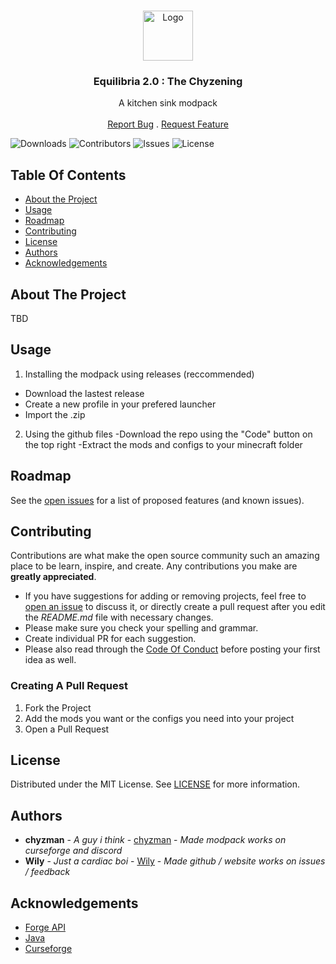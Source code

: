 <br/>
<p align="center">
  <a href="https://github.com//WILLIAM8812/Equilibria_2.0_The_Chyzening">
    <img src="https://i.imgur.com/mkoF15A.png" alt="Logo" width="80" height="80">
  </a>

  <h3 align="center">Equilibria 2.0 : The Chyzening</h3>

  <p align="center">
    A kitchen sink modpack
    <br/>
    <br/>
    <a href="https://github.com//WILLIAM8812/Equilibria_2.0_The_Chyzening/issues">Report Bug</a>
    .
    <a href="https://github.com//WILLIAM8812/Equilibria_2.0_The_Chyzening/issues">Request Feature</a>
  </p>
</p>

![Downloads](https://img.shields.io/github/downloads//WILLIAM8812/Equilibria_2.0_The_Chyzening/total) ![Contributors](https://img.shields.io/github/contributors//WILLIAM8812/Equilibria_2.0_The_Chyzening?color=dark-green) ![Issues](https://img.shields.io/github/issues//WILLIAM8812/Equilibria_2.0_The_Chyzening) ![License](https://img.shields.io/github/license//WILLIAM8812/Equilibria_2.0_The_Chyzening) 

## Table Of Contents

* [About the Project](#about-the-project)
* [Usage](#usage)
* [Roadmap](#roadmap)
* [Contributing](#contributing)
* [License](#license)
* [Authors](#authors)
* [Acknowledgements](#acknowledgements)

## About The Project

TBD

## Usage

1. Installing the modpack using releases (reccommended)
  * Download the lastest release
  * Create a new profile in your prefered launcher
  * Import the .zip

2. Using the github files
  -Download the repo using the "Code" button on the top right
  -Extract the mods and configs to your minecraft folder

## Roadmap

See the [open issues](https://github.com//WILLIAM8812/Equilibria_2.0_The_Chyzening/issues) for a list of proposed features (and known issues).

## Contributing

Contributions are what make the open source community such an amazing place to be learn, inspire, and create. Any contributions you make are **greatly appreciated**.
* If you have suggestions for adding or removing projects, feel free to [open an issue](https://github.com//WILLIAM8812/Equilibria_2.0_The_Chyzening/issues/new) to discuss it, or directly create a pull request after you edit the *README.md* file with necessary changes.
* Please make sure you check your spelling and grammar.
* Create individual PR for each suggestion.
* Please also read through the [Code Of Conduct](https://github.com//WILLIAM8812/Equilibria_2.0_The_Chyzening/blob/main/CODE_OF_CONDUCT.md) before posting your first idea as well.

### Creating A Pull Request

1. Fork the Project
2. Add the mods you want or the configs you need into your project
3. Open a Pull Request 

## License

Distributed under the MIT License. See [LICENSE](https://github.com//WILLIAM8812/Equilibria_2.0_The_Chyzening/blob/main/LICENSE.md) for more information.

## Authors

* **chyzman** - *A guy i think* - [chyzman](https://www.curseforge.com/members/chyzman5253/followers) - *Made modpack works on curseforge and discord*
* **Wily** - *Just a cardiac boi* - [Wily](https://github.com/WILLIAM8812) - *Made github / website works on issues / feedback*

## Acknowledgements

* [Forge API](https://www.patreon.com/LexManos)
* [Java](www.java.com)
* [Curseforge](https://www.curseforge.com)
